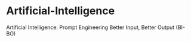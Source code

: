 # Artificial-Intelligence
Artificial Intelligence: Prompt Engineering Better Input, Better Output (BI-BO)
